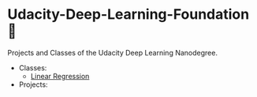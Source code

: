 # Udacity-Deep-Learning-Foundation :construction:
Projects and Classes of the Udacity Deep Learning Nanodegree.  
  * Classes:  
     * [Linear Regression](Classes/siraj-regression)  
  * Projects:  
  
